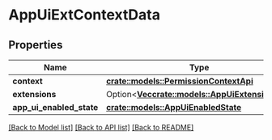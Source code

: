 # AppUiExtContextData

## Properties

Name | Type | Description | Notes
------------ | ------------- | ------------- | -------------
**context** | [**crate::models::PermissionContextApi**](PermissionContextApi.md) |  | 
**extensions** | Option<[**Vec<crate::models::AppUiExtensionApi>**](AppUiExtensionApi.md)> |  | [optional]
**app_ui_enabled_state** | [**crate::models::AppUiEnabledState**](AppUiEnabledState.md) |  | 

[[Back to Model list]](../README.md#documentation-for-models) [[Back to API list]](../README.md#documentation-for-api-endpoints) [[Back to README]](../README.md)


